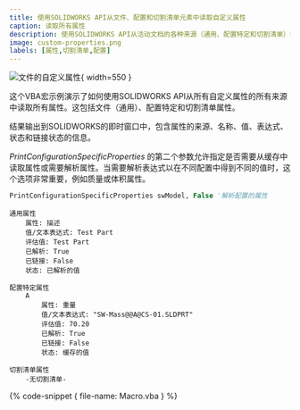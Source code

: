 ```yaml
---
title: 使用SOLIDWORKS API从文件、配置和切割清单元素中读取自定义属性
caption: 读取所有属性
description: 使用SOLIDWORKS API从活动文档的各种来源（通用、配置特定和切割清单）提取所有自定义属性的VBA示例
image: custom-properties.png
labels: [属性,切割清单,配置]
---
```

![文件的自定义属性](custom-properties.png){ width=550 }

这个VBA宏示例演示了如何使用SOLIDWORKS API从所有自定义属性的所有来源中读取所有属性。这包括文件（通用）、配置特定和切割清单属性。

结果输出到SOLIDWORKS的即时窗口中，包含属性的来源、名称、值、表达式、状态和链接状态的信息。

*PrintConfigurationSpecificProperties* 的第二个参数允许指定是否需要从缓存中读取属性或需要解析属性。当需要解析表达式以在不同配置中得到不同的值时，这个选项非常重要，例如质量或体积属性。

~~~ vb
PrintConfigurationSpecificProperties swModel, False '解析配置的属性
~~~

~~~
通用属性
    属性: 描述
    值/文本表达式: Test Part
    评估值: Test Part
    已解析: True
    已链接: False
    状态: 已解析的值

配置特定属性
    A
        属性: 重量
        值/文本表达式: "SW-Mass@@A@CS-01.SLDPRT"
        评估值: 70.20
        已解析: True
        已链接: False
        状态: 缓存的值

切割清单属性
    -无切割清单-
~~~

{% code-snippet { file-name: Macro.vba } %}